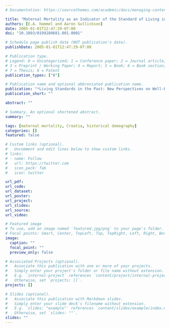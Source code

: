 ```yaml
---
# Documentation: https://sourcethemes.com/academic/docs/managing-content/

title: "Maternal Mortality as an Indicator of the Standard of Living in Eighteenth- and Nineteenth-Century Slavonia"
authors: [E.A. Hammel and Aaron Gullickson]
date: 2005-01-01T12:47:29-07:00
doi: "10.1093/0199280681.001.0001"

# Schedule page publish date (NOT publication's date).
publishDate: 2005-01-01T12:47:29-07:00

# Publication type.
# Legend: 0 = Uncategorized; 1 = Conference paper; 2 = Journal article;
# 3 = Preprint / Working Paper; 4 = Report; 5 = Book; 6 = Book section;
# 7 = Thesis; 8 = Patent
publication_types: ["6"]

# Publication name and optional abbreviated publication name.
publication: "*Living Standards in the Past: New Perspectives on Well-Being in Asia and Europe*"
publication_short: ""

abstract: ""

# Summary. An optional shortened abstract.
summary: ""

tags: [maternal mortality, Croatia, historical demography]
categories: []
featured: false

# Custom links (optional).
#   Uncomment and edit lines below to show custom links.
# links:
# - name: Follow
#   url: https://twitter.com
#   icon_pack: fab
#   icon: twitter

url_pdf:
url_code:
url_dataset:
url_poster:
url_project:
url_slides:
url_source:
url_video:

# Featured image
# To use, add an image named `featured.jpg/png` to your page's folder. 
# Focal points: Smart, Center, TopLeft, Top, TopRight, Left, Right, BottomLeft, Bottom, BottomRight.
image:
  caption: ""
  focal_point: ""
  preview_only: false

# Associated Projects (optional).
#   Associate this publication with one or more of your projects.
#   Simply enter your project's folder or file name without extension.
#   E.g. `internal-project` references `content/project/internal-project/index.md`.
#   Otherwise, set `projects: []`.
projects: []

# Slides (optional).
#   Associate this publication with Markdown slides.
#   Simply enter your slide deck's filename without extension.
#   E.g. `slides: "example"` references `content/slides/example/index.md`.
#   Otherwise, set `slides: ""`.
slides: ""
---
```

